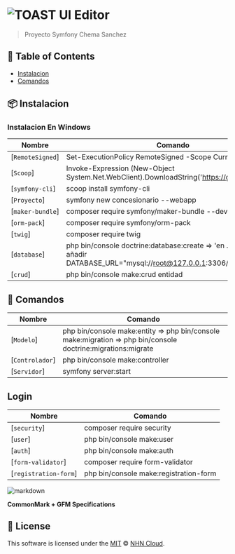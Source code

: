 # ![TOAST UI Editor](https://gunkastudios.com/wp-content/uploads/2021/04/symfony-cover.png)

> Proyecto Symfony Chema Sanchez

## 🚩 Table of Contents

- [Instalacion](#-instalacion)
- [Comandos](#-comandos)

## 📦 Instalacion

### Instalacion En Windows

| Nombre | Comando |
| --- | --- |
| [`RemoteSigned`] | Set-ExecutionPolicy RemoteSigned -Scope CurrentUser |
| [`Scoop`]        | Invoke-Expression (New-Object System.Net.WebClient).DownloadString('https://get.scoop.sh') |
| [`symfony-cli`]  | scoop install symfony-cli |
| [`Proyecto`]     | symfony new concesionario --webapp |
| [`maker-bundle`] | composer require symfony/maker-bundle --dev |
| [`orm-pack`]     | composer require symfony/orm-pack |
| [`twig`]         | composer require twig |
| [`database`]     | php bin/console doctrine:database:create => 'en .env primero añadir DATABASE_URL="mysql://root@127.0.0.1:3306/blog_symfony"' |
| [`crud`]     | php bin/console make:crud entidad

## 🤖 Comandos
| Nombre | Comando |
| --- | --- |
| [`Modelo`]       | php bin/console make:entity => php bin/console make:migration => php bin/console doctrine:migrations:migrate|
| [`Controlador`]  | php bin/console make:controller |
| [`Servidor`]     | symfony server:start |

## Login
| Nombre | Comando |
| --- | --- |
| [`security`]          | composer require security
| [`user`]              | php bin/console make:user
| [`auth`]              | php bin/console make:auth
| [`form-validator`]    | composer require form-validator
| [`registration-form`] | php bin/console make:registration-form

![markdown](https://symfony.com/doc/master/cloud/_images/new-symfony-welcome-page.png)

**CommonMark + GFM Specifications**

## 📜 License

This software is licensed under the [MIT](https://github.com/nhn/tui.editor/blob/master/LICENSE) © [NHN Cloud](https://github.com/nhn).
